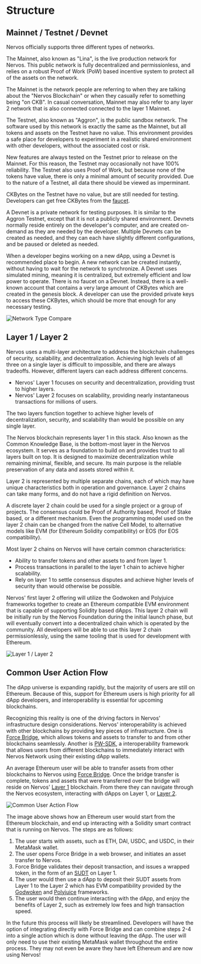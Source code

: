 # Structure

## Mainnet / Testnet / Devnet

Nervos officially supports three different types of networks.

The Mainnet, also known as "Lina", is the live production network for Nervos. This public network is fully decentralized and permissionless, and relies on a robust Proof of Work (PoW) based incentive system to protect all of the assets on the network.

The Mainnet is the network people are referring to when they are talking about the "Nervos Blockchain" or when they casually refer to something being "on CKB". In casual conversation, Mainnet may also refer to any layer 2 network that is also connected connected to the layer 1 Mainnet.

The Testnet, also known as "Aggron", is the public sandbox network. The software used by this network is exactly the same as the Mainnet, but all tokens and assets on the Testnet have no value. This environment provides a safe place for developers to experiment in a realistic shared environment with other developers, without the associated cost or risk.

New features are always tested on the Testnet prior to release on the Mainnet. For this reason, the Testnet may occasionally not have 100% reliability. The Testnet also uses Proof of Work, but because none of the tokens have value, there is only a minimal amount of security provided. Due to the nature of a Testnet, all data there should be viewed as imperminant.

CKBytes on the Testnet have no value, but are still needed for testing. Developers can get free CKBytes from the [faucet](https://faucet.nervos.org/).

A Devnet is a private network for testing purposes. It is similar to the Aggron Testnet, except that it is not a publicly shared environment. Devnets normally reside entirely on the developer's computer, and are created on-demand as they are needed by the developer. Multiple Devnets can be created as needed, and they can each have slightly different configurations, and be paused or deleted as needed.

When a developer begins working on a new dApp, using a Devnet is recommended place to begin. A new network can be created instantly, without having to wait for the network to synchronize. A Devnet uses simulated mining, meaning it is centralized, but extremely efficient and low power to operate. There is no faucet on a Devnet. Instead, there is a well-known account that contains a very large amount of CKBytes which are created in the genesis block. A developer can use the provided private keys to access these CKBytes, which should be more that enough for any necessary testing.

![Network Type Compare](https://raw.githubusercontent.com/Kuzirashi/gw-gitcoin-instruction/master/src/conceptual-explainers/images/network-type-compare.png)

## Layer 1 / Layer 2

Nervos uses a multi-layer architecture to address the blockchain challenges of security, scalability, and decentralization. Achieving high levels of all three on a single layer is difficult to impossible, and there are always tradeoffs. However, different layers can each address different concerns.

- Nervos' Layer 1 focuses on security and decentralization, providing trust to higher layers.
- Nervos' Layer 2 focuses on scalability, providing nearly instantaneous transactions for millions of users.

The two layers function together to achieve higher levels of decentralization, security, and scalability than would be possible on any single layer.

The Nervos blockchain represents layer 1 in this stack. Also known as the Common Knowledge Base, is the bottom-most layer in the Nervos ecosystem. It serves as a foundation to build on and provides trust to all layers built on top. It is designed to maximize decentralization while remaining minimal, flexible, and secure. Its main purpose is the reliable preservation of any data and assets stored within it.

Layer 2 is represented by multiple separate chains, each of which may have unique characteristics both in operation and governance. Layer 2 chains can take many forms, and do not have a rigid definition on Nervos.

A discrete layer 2 chain could be used for a single project or a group of projects. The consensus could be Proof of Authority based, Proof of Stake based, or a different mechanism. Even the programming model used on the layer 2 chain can be changed from the native Cell Model, to alternative models like EVM (for Ethereum Solidity compatibility) or EOS (for EOS compatibility).

Most layer 2 chains on Nervos will have certain common characteristics:

- Ability to transfer tokens and other assets to and from layer 1.
- Process transactions in parallel to the layer 1 chain to achieve higher scalability.
- Rely on layer 1 to settle consensus disputes and achieve higher levels of security than would otherwise be possible.

Nervos' first layer 2 offering will utilize the Godwoken and Polyjuice frameworks together to create an Ethereum compatible EVM environment that is capable of supporting Solidity based dApps. This layer 2 chain will be initially run by the Nervos Foundation during the initial launch phase, but will eventually convert into a decentralized chain which is operated by the community. All developers will be able to use this layer 2 chain permissionlessly, using the same tooling that is used for development with Ethereum.

![Layer 1 / Layer 2](https://raw.githubusercontent.com/Kuzirashi/gw-gitcoin-instruction/master/src/conceptual-explainers/images/layer-1-layer-2.png)

## Common User Action Flow

The dApp universe is expanding rapidly, but the majority of users are still on Ethereum. Because of this, support for Ethereum users is high priority for all dApp developers, and interoperability is essential for upcoming blockchains.

Recognizing this reality is one of the driving factors in Nervos' infrastructure design considerations. Nervos' interoperability is achieved with other blockchains by providing key pieces of infrastructure. One is [Force Bridge](https://github.com/Kuzirashi/gw-gitcoin-instruction/blob/master/src/conceptual-explainers/infrastructure.md#force-bridge), which allows tokens and assets to transfer to and from other blockchains seamlessly. Another is [PW-SDK](https://github.com/Kuzirashi/gw-gitcoin-instruction/blob/master/src/conceptual-explainers/frameworks.md#pw-sdk), a interoperability framework that allows users from different blockchains to immediately interact with Nervos Network using their existing dApp wallets.

An average Ethereum user will be able to transfer assets from other blockchains to Nervos using [Force Bridge](https://github.com/Kuzirashi/gw-gitcoin-instruction/blob/master/src/conceptual-explainers/infrastructure.md#force-bridge). Once the bridge transfer is complete, tokens and assets that were transferred over the bridge will reside on Nervos' [Layer 1](#layer-1--layer-2) blockchain. From there they can navigate through the Nervos ecosystem, interacting with dApps on Layer 1, or [Layer 2](#layer-1--layer-2).

![Common User Action Flow](https://raw.githubusercontent.com/Kuzirashi/gw-gitcoin-instruction/master/src/conceptual-explainers/images/common-user-flow.jpg)

The image above shows how an Ethereum user would start from the Ethereum blockchain, and end up interacting with a Solidity smart contract that is running on Nervos. The steps are as follows:

1. The user starts with assets, such as ETH, DAI, USDC, and USDC, in their MetaMask wallet.
2. The user opens Force Bridge in a web browser, and initiates an asset transfer to Nervos.
3. Force Bridge validates their deposit transaction, and issues a wrapped token, in the form of an [SUDT](https://github.com/Kuzirashi/gw-gitcoin-instruction/blob/master/src/conceptual-explainers/standards.md#sudt) on Layer 1.
4. The user would then use a dApp to deposit their SUDT assets from Layer 1 to the Layer 2 which has EVM compatibility provided by the [Godwoken](https://github.com/Kuzirashi/gw-gitcoin-instruction/blob/master/src/conceptual-explainers/frameworks.md#godwoken) and [Polyjuice](https://github.com/Kuzirashi/gw-gitcoin-instruction/blob/master/src/conceptual-explainers/frameworks.md#polyjuice) frameworks.
5. The user would then continue interacting with the dApp, and enjoy the benefits of Layer 2, such as extremely low fees and high transaction speed.

In the future this process will likely be streamlined. Developers will have the option of integrating directly with Force Bridge and can combine steps 2-4 into a single action which is done without leaving the dApp. The user will only need to use their existing MetaMask wallet throughout the entire process. They may not even be aware they have left Ethereum and are now using Nervos!
